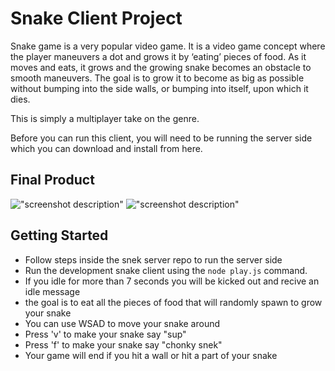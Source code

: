 # Snake Client Project

Snake game is a very popular video game. It is a video game concept where the player maneuvers a dot and grows it by ‘eating’ pieces of food. As it moves and eats, it grows and the growing snake becomes an obstacle to smooth maneuvers. The goal is to grow it to become as big as possible without bumping into the side walls, or bumping into itself, upon which it dies.

This is simply a multiplayer take on the genre.

Before you can run this client, you will need to be running the server side which you can download and install from here. 

## Final Product

!["screenshot description"](#)
!["screenshot description"](#)


## Getting Started

- Follow steps inside the snek server repo to run the server side
- Run the development snake client using the `node play.js` command.
- If you idle for more than 7 seconds you will be kicked out and recive an idle message
- the goal is to eat all the pieces of food that will randomly spawn to grow your snake
- You can use WSAD to move your snake around
- Press 'v' to make your snake say "sup"
- Press 'f' to make your snake say "chonky snek"
- Your game will end if you hit a wall or hit a part of your snake